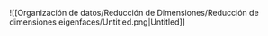 ![[Organización de datos/Reducción de Dimensiones/Reducción de dimensiones eigenfaces/Untitled.png|Untitled]]
